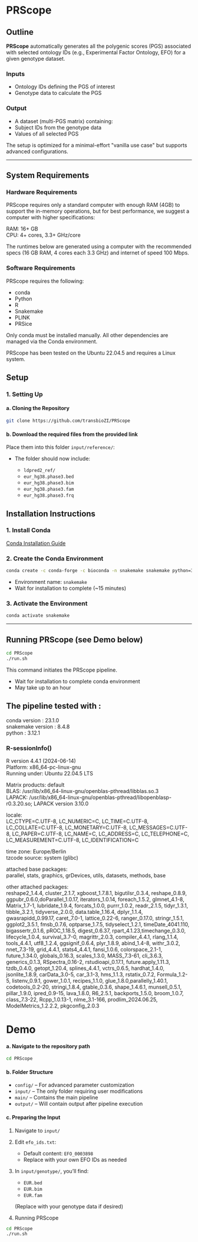 # PRScope

## Outline

**PRScope** automatically generates all the polygenic scores (PGS) associated with selected ontology IDs (e.g., Experimental Factor Ontology, EFO) for a given genotype dataset.

### Inputs

- Ontology IDs defining the PGS of interest
- Genotype data to calculate the PGS

### Output

  - A dataset (multi-PGS matrix) containing:
  - Subject IDs from the genotype data
  - Values of all selected PGS

The setup is optimized for a minimal-effort "vanilla use case" but supports advanced configurations.

---

## System Requirements

### Hardware Requirements

PRScope requires only a standard computer with enough RAM (4GB) to support the in-memory operations, but for best performance, we suggest a computer with higher specifications:

RAM: 16+ GB <br>
CPU: 4+ cores, 3.3+ GHz/core

The runtimes below are generated using a computer with the recommended specs (16 GB RAM, 4 cores each 3.3 GHz) and internet of speed 100 Mbps.

### Software Requirements

PRScope requires the following:

- conda
- Python
- R
- Snakemake
- PLINK
- PRSice

Only conda must be installed manually. All other dependencies are managed via the Conda environment.

PRScope has been tested on the Ubuntu 22.04.5 and requires a Linux system.

## Setup

### 1. Setting Up

#### a. Cloning the Repository
```bash
git clone https://github.com/transbioZI/PRScope
```
#### b. Download the required files from the provided link

Place them into this folder `input/reference/`:

- The folder should now include:

   - `ldpred2_ref/`
   - `eur_hg38.phase3.bed`
   - `eur_hg38.phase3.bim`
   - `eur_hg38.phase3.fam`
   - `eur_hg38.phase3.frq`

## Installation Instructions

### 1. Install Conda

[Conda Installation Guide](https://docs.conda.io/projects/conda/en/latest/user-guide/install/index.html)

### 2. Create the Conda Environment

```bash
conda create -c conda-forge -c bioconda -n snakemake snakemake python=3.12.1
```
- Environment name: `snakemake`
- Wait for installation to complete (~15 minutes)

### 3. Activate the Environment

```bash
conda activate snakemake
```
---

## Running PRScope (see Demo below)

```bash
cd PRScope
./run.sh
```

This command initiates the PRScope pipeline.

- Wait for installation to complete conda environment
- May take up to an hour

## The pipeline tested with :

conda version : 23.1.0     <br>
snakemake version : 8.4.8       <br>
python : 3.12.1               <br>

### R-sessionInfo()

R version 4.4.1 (2024-06-14)    <br>
Platform: x86_64-pc-linux-gnu     <br>
Running under: Ubuntu 22.04.5 LTS

Matrix products: default   <br>
BLAS:   /usr/lib/x86_64-linux-gnu/openblas-pthread/libblas.so.3   <br>
LAPACK: /usr/lib/x86_64-linux-gnu/openblas-pthread/libopenblasp-r0.3.20.so; LAPACK version 3.10.0

locale: <br>LC_CTYPE=C.UTF-8, LC_NUMERIC=C, LC_TIME=C.UTF-8, LC_COLLATE=C.UTF-8, LC_MONETARY=C.UTF-8, LC_MESSAGES=C.UTF-8, LC_PAPER=C.UTF-8, LC_NAME=C, LC_ADDRESS=C, LC_TELEPHONE=C, LC_MEASUREMENT=C.UTF-8, LC_IDENTIFICATION=C

time zone: Europe/Berlin   <br>
tzcode source: system (glibc)

attached base packages:      <br>
parallel, stats, graphics, grDevices, utils, datasets, methods, base

other attached packages:     <br>
reshape2_1.4.4, cluster_2.1.7, xgboost_1.7.8.1, bigutilsr_0.3.4, reshape_0.8.9, ggpubr_0.6.0,doParallel_1.0.17, iterators_1.0.14, foreach_1.5.2, glmnet_4.1-8, Matrix_1.7-1, lubridate_1.9.4, forcats_1.0.0, purrr_1.0.2, readr_2.1.5, tidyr_1.3.1, tibble_3.2.1, tidyverse_2.0.0, data.table_1.16.4, dplyr_1.1.4, gwasrapidd_0.99.17, caret_7.0-1, lattice_0.22-6, ranger_0.17.0, stringr_1.5.1, ggplot2_3.5.1, fmsb_0.7.6, optparse_1.7.5, tidyselect_1.2.1, timeDate_4041.110, bigassertr_0.1.6, pROC_1.18.5, digest_0.6.37, rpart_4.1.23,timechange_0.3.0, lifecycle_1.0.4, survival_3.7-0, magrittr_2.0.3, compiler_4.4.1, rlang_1.1.4, tools_4.4.1, utf8_1.2.4, ggsignif_0.6.4, plyr_1.8.9, abind_1.4-8, withr_3.0.2, nnet_7.3-19, grid_4.4.1, stats4_4.4.1, fansi_1.0.6, colorspace_2.1-1, future_1.34.0, globals_0.16.3, scales_1.3.0, MASS_7.3-61, cli_3.6.3, generics_0.1.3, RSpectra_0.16-2, rstudioapi_0.17.1, future.apply_1.11.3, tzdb_0.4.0, getopt_1.20.4, splines_4.4.1, vctrs_0.6.5, hardhat_1.4.0, jsonlite_1.8.9, carData_3.0-5, car_3.1-3, hms_1.1.3, rstatix_0.7.2, Formula_1.2-5, listenv_0.9.1, gower_1.0.1, recipes_1.1.0, glue_1.8.0,parallelly_1.40.1, codetools_0.2-20, stringi_1.8.4, gtable_0.3.6, shape_1.4.6.1, munsell_0.5.1, pillar_1.9.0, ipred_0.9-15, lava_1.8.0, R6_2.5.1, backports_1.5.0, broom_1.0.7, class_7.3-22, Rcpp_1.0.13-1, nlme_3.1-166, prodlim_2024.06.25, ModelMetrics_1.2.2.2, pkgconfig_2.0.3

# Demo

#### a. Navigate to the repository path

```bash
cd PRScope
```

#### b. Folder Structure

- `config/` – For advanced parameter customization
- `input/` – The only folder requiring user modifications
- `main/` – Contains the main pipeline
- `output/` – Will contain output after pipeline execution

#### c. Preparing the Input

1. Navigate to `input/`
2. Edit `efo_ids.txt`:
   - Default content: `EFO_0003898`
   - Replace with your own EFO IDs as needed

3. In `input/genotype/`, you’ll find:

   - `EUR.bed`
   - `EUR.bim`
   - `EUR.fam`

   (Replace with your genotype data if desired)

4. Running PRScope

```bash
cd PRScope
./run.sh
```
